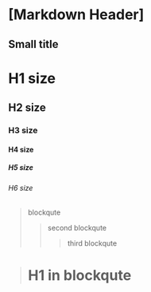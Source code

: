 [Markdown Header]
==

Small title
--

# H1 size
## H2 size
### H3 size
#### H4 size
##### H5 size
###### H6 size

> blockqute
> > second blockqute
> > > third blockqute

> # H1 in blockqute
